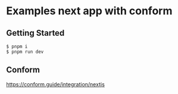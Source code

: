 # Examples next app with conform

## Getting Started

```
$ pnpm i
$ pnpm run dev
```

## Conform

https://conform.guide/integration/nextjs
